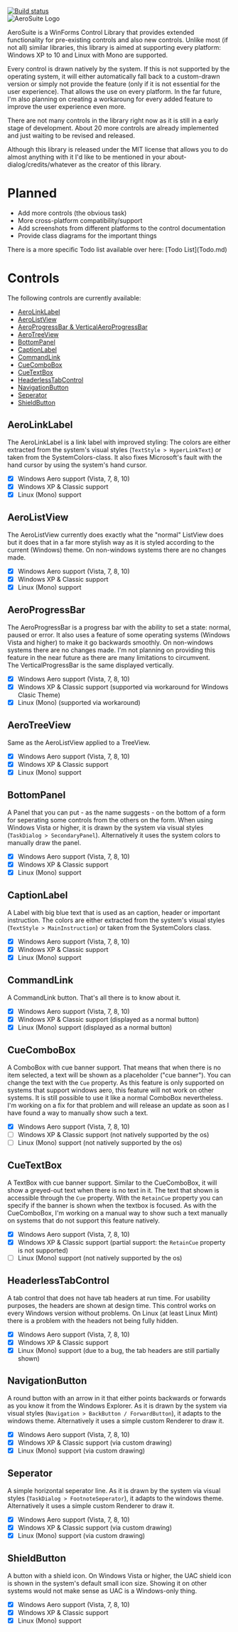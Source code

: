 [![Build status](https://ci.appveyor.com/api/projects/status/y1gks3axruvlq1p4/branch/master?svg=true)](https://ci.appveyor.com/project/stefan-baumann/aerosuite/branch/master)<br>
![AeroSuite Logo](http://www.vb-paradise.de/index.php/Attachment/32001-AeroSuite-Logo-png/)
<p>AeroSuite is a WinForms Control Library that provides extended functionality for pre-existing controls and also new controls. Unlike most (if not all) similar libraries, this library is aimed at supporting every platform: Windows XP to 10 and Linux with Mono are supported.</p>
<p>Every control is drawn natively by the system. If this is not supported by the operating system, it will either automatically fall back to a custom-drawn version or simply not provide the feature (only if it is not essential for the user experience). That allows the use on every platform. In the far future, I'm also planning on creating a workaroung for every added feature to improve the user experience even more.</p>
<p>There are not many controls in the library right now as it is still in a early stage of development. About 20 more controls are already implemented and just waiting to be revised and released.</p>
<p>Although this library is released under the MIT license that allows you to do almost anything with it I'd like to be mentioned in your about-dialog/credits/whatever as the creator of this library.</p>

# Planned
- Add more controls (the obvious task)
- More cross-platform compatibility/support
- Add screenshots from different platforms to the control documentation
- Provide class diagrams for the important things
<p>There is a more specific Todo list available over here: [Todo List](Todo.md)</p>

# Controls
The following controls are currently available:
- [AeroLinkLabel](#aerolinklabel)
- [AeroListView](#aerolistview)
- [AeroProgressBar & VerticalAeroProgressBar](#aeroprogressbar)
- [AeroTreeView](#aerotreeview)
- [BottomPanel](#bottompanel)
- [CaptionLabel](#captionlabel)
- [CommandLink](#commandlink)
- [CueComboBox](#cuecombobox)
- [CueTextBox](#cuetextbox)
- [HeaderlessTabControl](#headerlesstabcontrol)
- [NavigationButton](#navigationbutton)
- [Seperator](#seperator)
- [ShieldButton](#shieldbutton)

## AeroLinkLabel
The AeroLinkLabel is a link label with improved styling: The colors are either extracted from the system's visual styles (`TextStyle > HyperLinkText`) or taken from the SystemColors-class. It also fixes Microsoft's fault with the hand cursor by using the system's hand cursor.
- [x] Windows Aero support (Vista, 7, 8, 10)
- [x] Windows XP & Classic support
- [x] Linux (Mono) support

## AeroListView
The AeroListView currently does exactly what the "normal" ListView does but it does that in a far more stylish way as it is styled according to the current (Windows) theme. On non-windows systems there are no changes made.
- [x] Windows Aero support (Vista, 7, 8, 10)
- [x] Windows XP & Classic support
- [x] Linux (Mono) support

## AeroProgressBar
The AeroProgressBar is a progress bar with the ability to set a state: normal, paused or error. It also uses a feature of some operating systems (Windows Vista and higher) to make it go backwards smoothly. On non-windows systems there are no changes made. I'm not planning on providing this feature in the near future as there are many limitations to circumvent.<br>The VerticalProgressBar is the same displayed vertically.
- [x] Windows Aero support (Vista, 7, 8, 10)
- [x] Windows XP & Classic support (supported via workaround for Windows Clasic Theme)
- [x] Linux (Mono) (supported via workaround)

## AeroTreeView
Same as the AeroListView applied to a TreeView.
- [x] Windows Aero support (Vista, 7, 8, 10)
- [x] Windows XP & Classic support
- [x] Linux (Mono) support

## BottomPanel
A Panel that you can put - as the name suggests - on the bottom of a form for seperating some controls from the others on the form. When using Windows Vista or higher, it is drawn by the system via visual styles (`TaskDialog > SecondaryPanel`). Alternatively it uses the system colors to manually draw the panel.
- [x] Windows Aero support (Vista, 7, 8, 10)
- [x] Windows XP & Classic support
- [x] Linux (Mono) support

## CaptionLabel
A Label with big blue text that is used as an caption, header or important instruction. The colors are either extracted from the system's visual styles (`TextStyle > MainInstruction`) or taken from the SystemColors class.
- [x] Windows Aero support (Vista, 7, 8, 10)
- [x] Windows XP & Classic support
- [x] Linux (Mono) support

## CommandLink
A CommandLink button. That's all there is to know about it.
- [x] Windows Aero support (Vista, 7, 8, 10)
- [x] Windows XP & Classic support (displayed as a normal button)
- [x] Linux (Mono) support (displayed as a normal button)

## CueComboBox
A ComboBox with cue banner support. That means that when there is no item selected, a text will be shown as a placeholder ("cue banner"). You can change the text with the `Cue` property.
As this feature is only supported on systems that support windows aero, this feature will not work on other systems. It is still possible to use it like a normal ComboBox nevertheless. I'm working on a fix for that problem and will release an update as soon as I have found a way to manually show such a text.
- [x] Windows Aero support (Vista, 7, 8, 10)
- [ ] Windows XP & Classic support (not natively supported by the os)
- [ ] Linux (Mono) support (not natively supported by the os)

## CueTextBox
A TextBox with cue banner support. Similar to the CueComboBox, it will show a greyed-out text when there is no text in it. The text that shown is accessible through the `Cue` property. With the `RetainCue` property you can specify if the banner is shown when the textbox is focused.
As with the CueComboBox, I'm working on a manual way to show such a text manually on systems that do not support this feature natively.
- [x] Windows Aero support (Vista, 7, 8, 10)
- [x] Windows XP & Classic support (partial support: the `RetainCue` property is not supported)
- [ ] Linux (Mono) support (not natively supported by the os)

## HeaderlessTabControl
A tab control that does not have tab headers at run time. For usability purposes, the headers are shown at design time.
This control works on every Windows version without problems. On Linux (at least Linux Mint) there is a problem with the headers not being fully hidden.
- [x] Windows Aero support (Vista, 7, 8, 10)
- [x] Windows XP & Classic support
- [x] Linux (Mono) support (due to a bug, the tab headers are still partially shown)

## NavigationButton
A round button with an arrow in it that either points backwards or forwards as you know it from the Windows Explorer. As it is drawn by the system via visual styles (`Navigation > BackButton / ForwardButton`), it adapts to the windows theme. Alternatively it uses a simple custom Renderer to draw it.
- [x] Windows Aero support (Vista, 7, 8, 10)
- [x] Windows XP & Classic support (via custom drawing)
- [x] Linux (Mono) support (via custom drawing)

## Seperator
A simple horizontal seperator line. As it is drawn by the system via visual styles (`TaskDialog > FootnoteSeperator`), it adapts to the windows theme. Alternatively it uses a simple custom Renderer to draw it.
- [x] Windows Aero support (Vista, 7, 8, 10)
- [x] Windows XP & Classic support (via custom drawing)
- [x] Linux (Mono) support (via custom drawing)

## ShieldButton
A button with a shield icon. On Windows Vista or higher, the UAC shield icon is shown in the system's default small icon size. Showing it on other systems would not make sense as UAC is a Windows-only thing.
- [x] Windows Aero support (Vista, 7, 8, 10)
- [x] Windows XP & Classic support
- [x] Linux (Mono) support
